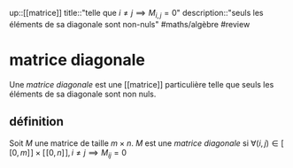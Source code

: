 up::[[matrice]]
title::"telle que $i\neq j \implies M_{i,j} = 0$"
description::"seuls les éléments de sa diagonale sont non-nuls"
#maths/algèbre #review 
# matrice diagonale
Une _matrice diagonale_ est une [[matrice]] particulière telle que seuls les éléments de sa diagonale sont non nuls.

## définition
Soit $M$ une matrice de taille $m\times n$.
$M$ est une _matrice diagonale_ si $\forall (i,j)\in [\![0,m]\!]\times[\![0,n]\!], i\neq j \implies M_{ij} = 0$

